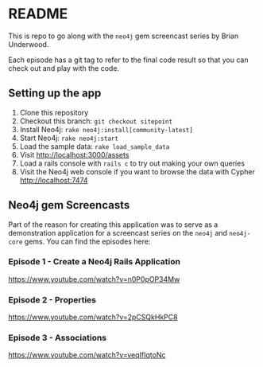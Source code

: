 # README

This is repo to go along with the `neo4j` gem screencast series by Brian Underwood.  

Each episode has a git tag to refer to the final code result so that you can check out and play with the code.

## Setting up the app

 1. Clone this repository
 2. Checkout this branch: `git checkout sitepoint`
 3. Install Neo4j: `rake neo4j:install[community-latest]`
 4. Start Neo4j: `rake neo4j:start`
 5. Load the sample data: `rake load_sample_data`
 6. Visit [http://localhost:3000/assets](http://localhost:3000/assets)
 7. Load a rails console with `rails c` to try out making your own queries
 8. Visit the Neo4j web console if you want to browse the data with Cypher [http://localhost:7474](http://localhost:7474)

## Neo4j gem Screencasts

Part of the reason for creating this application was to serve as a demonstration application for a screencast series on the `neo4j` and `neo4j-core` gems.  You can find the episodes here:

### Episode 1 - Create a Neo4j Rails Application

https://www.youtube.com/watch?v=n0P0pOP34Mw

### Episode 2 - Properties

https://www.youtube.com/watch?v=2pCSQkHkPC8

### Episode 3 - Associations

https://www.youtube.com/watch?v=veqIfIqtoNc
